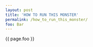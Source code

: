 ```yaml
---
layout: post
title: 'HOW TO RUN THIS MONSTER'
permalink: /how_to_run_this_monster/
foo: Bar
---
```


{{ page.foo }}
